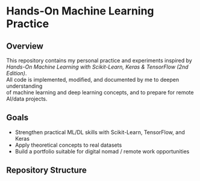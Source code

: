 # Hands-On Machine Learning Practice

## Overview
This repository contains my personal practice and experiments inspired by  
*Hands-On Machine Learning with Scikit-Learn, Keras & TensorFlow (2nd Edition)*.  
All code is implemented, modified, and documented by me to deepen understanding  
of machine learning and deep learning concepts, and to prepare for remote AI/data projects.

## Goals
- Strengthen practical ML/DL skills with Scikit-Learn, TensorFlow, and Keras
- Apply theoretical concepts to real datasets
- Build a portfolio suitable for digital nomad / remote work opportunities

## Repository Structure
